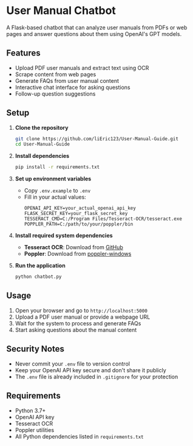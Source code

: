 # User Manual Chatbot

A Flask-based chatbot that can analyze user manuals from PDFs or web pages and answer questions about them using OpenAI's GPT models.

## Features

- Upload PDF user manuals and extract text using OCR
- Scrape content from web pages
- Generate FAQs from user manual content
- Interactive chat interface for asking questions
- Follow-up question suggestions

## Setup

1. **Clone the repository**
   ```bash
   git clone https://github.com/liEric123/User-Manual-Guide.git
   cd User-Manual-Guide
   ```

2. **Install dependencies**
   ```bash
   pip install -r requirements.txt
   ```

3. **Set up environment variables**
   - Copy `.env.example` to `.env`
   - Fill in your actual values:
     ```
     OPENAI_API_KEY=your_actual_openai_api_key
     FLASK_SECRET_KEY=your_flask_secret_key
     TESSERACT_CMD=C:/Program Files/Tesseract-OCR/tesseract.exe
     POPPLER_PATH=C:/path/to/your/poppler/bin
     ```

4. **Install required system dependencies**
   - **Tesseract OCR**: Download from [GitHub](https://github.com/UB-Mannheim/tesseract/wiki)
   - **Poppler**: Download from [poppler-windows](https://github.com/oschwartz10612/poppler-windows)

5. **Run the application**
   ```bash
   python chatbot.py
   ```

## Usage

1. Open your browser and go to `http://localhost:5000`
2. Upload a PDF user manual or provide a webpage URL
3. Wait for the system to process and generate FAQs
4. Start asking questions about the manual content

## Security Notes

- Never commit your `.env` file to version control
- Keep your OpenAI API key secure and don't share it publicly
- The `.env` file is already included in `.gitignore` for your protection

## Requirements

- Python 3.7+
- OpenAI API key
- Tesseract OCR
- Poppler utilities
- All Python dependencies listed in `requirements.txt`
